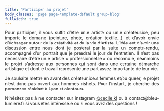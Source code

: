 ```yaml
---
title: 'Participer au projet'
body_classes: 'page page-template-default group-blog'
fullwidth: true
---
```


<p style="text-align: justify;">Pour participer, il vous suffit d&rsquo;&ecirc;tre un.e artiste ou un.e cr&eacute;ateur.ice, peu importe le domaine (peinture, photo, cr&eacute;ation textile&hellip;), et d&rsquo;avoir envie d&rsquo;&eacute;changer autour de la cr&eacute;ativit&eacute; et de la vie d&rsquo;artiste. L&rsquo;id&eacute;e est d&rsquo;avoir une discussion entre nous dont je posterai par la suite un compte-rendu, accompagn&eacute; d&rsquo;un portrait que je prendrai le jour de l&rsquo;entretien. Il n&rsquo;est pas n&eacute;cessaire d&rsquo;&ecirc;tre un.e artiste &laquo; professionnel.le &raquo; ou reconnu.e, n&eacute;anmoins le projet s&rsquo;adresse aux personnes qui sont dans une certaine d&eacute;marche artistique et dont le travail repr&eacute;sente une part assez importante de leur vie.</p>
<p style="text-align: justify;">Je souhaite mettre en avant des cr&eacute;ateur.ice.s femmes et/ou queer, le projet n&rsquo;est donc pas ouvert aux hommes cishets. Pour l&rsquo;instant, je cherche des personnes r&eacute;sidant &agrave; Lyon et alentours.</p>
<p style="text-align: justify;">N&rsquo;h&eacute;sitez pas &agrave; me contacter sur instagram <a href="https://www.instagram.com/cecile.kl/">@cecile.kl</a> ou &agrave; contact@bleu-lumiere.fr si vous &ecirc;tes int&eacute;ress&eacute;.e ou si vous avez des questions !</p>